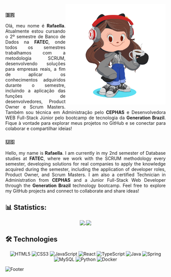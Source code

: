 <img align="right" width="315" height="315" src="assets/myOctocat.png">

### 🇧🇷 

<p align="justify">
    Olá, meu nome é <b>Rafaella</b>. Atualmente estou cursando o 2º semestre de Banco de Dados na <b>FATEC</b>, onde todos os semestres trabalhamos com a metodologia SCRUM, desenvolvendo soluções para empresas reais, a fim de aplicar os conhecimentos adquiridos durante o semestre, incluindo a aplicação das funções de desenvolvedores, Product Owner e Scrum Masters. 
    Também sou técnica em Administração pelo <b>CEPHAS</b> e Desenvolvedora WEB Full-Stack Júnior pelo bootcamp de tecnologia da <b>Generation Brazil</b>.
    Fique à vontade para explorar meus projetos no GitHub e se conectar para colaborar e compartilhar ideias!
</p>

### 🇺🇸 
<p align="justify">
    Hello, my name is <b>Rafaella</b>. I am currently in my 2nd semester of Database studies at <b>FATEC</b>, where we work with the SCRUM methodology every semester, developing solutions for real companies to apply the knowledge acquired during the semester, including the application of developer roles, Product Owner, and Scrum Masters.
    I am also a certified Technician in Administration from <b>CEPHAS</b> and a Junior Full-Stack Web Developer through the <b>Generation Brazil</b> technology bootcamp. 
    Feel free to explore my GitHub projects and connect to collaborate and share ideas!
</p>


## 📊 Statistics:
<div align="center">
    <a href="https://github.com/arafaellacruz/github-readme-stats">
    <img height="160" align="center" src="https://github-readme-stats.vercel.app/api?username=arafaellacruz&theme=synthwave" />
</a>
      
<a href="https://github.com/arafaellacruz/convoychat">
    <img height="160" align="center" src="https://github-readme-stats.vercel.app/api/top-langs?username=arafaellacruz&layout=compact&theme=synthwave&langs_count=8&card_width=450" />
</a>
</div>

## 🛠️ Technologies
 
<div align="center" width="200">
    <img alt="HTML5" src="https://img.shields.io/badge/html5-%23E34F26.svg?style=for-the-badge&logo=html5&logoColor=white"/>
    <img alt="CSS3" src="https://img.shields.io/badge/css3-%231572B6.svg?style=for-the-badge&logo=css3&logoColor=white"/>
    <img alt="JavaScript" src="https://img.shields.io/badge/javascript-%23F7DF1E.svg?style=for-the-badge&logo=javascript&logoColor=black"/>
    <img alt="React" src="https://img.shields.io/badge/react-%2361DAFB.svg?style=for-the-badge&logo=react&logoColor=black"/>
    <img alt="TypeScript" src="https://img.shields.io/badge/typescript-%23007ACC.svg?style=for-the-badge&logo=typescript&logoColor=white"/>
    <img alt="Java" src="https://img.shields.io/badge/java-%23E67F22.svg?style=for-the-badge&logo=java&logoColor=white"/>
    <img alt="Spring" src="https://img.shields.io/badge/spring-%236DB33F.svg?style=for-the-badge&logo=spring&logoColor=white"/>
    <img alt="MySQL" src="https://img.shields.io/badge/mysql-%234479A1.svg?style=for-the-badge&logo=mysql&logoColor=white"/>
    <img alt="Python" src="https://img.shields.io/badge/python-%233776AB.svg?style=for-the-badge&logo=python&logoColor=white"/>
    <img alt="Docker" src="https://img.shields.io/badge/docker-%232496ED.svg?style=for-the-badge&logo=docker&logoColor=white"/>
</div>

![Footer](https://capsule-render.vercel.app/api?type=waving&color=gradient&height=120&section=footer&width=200%)



